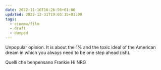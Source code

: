 ```yaml
---
date: 2022-11-16T16:26:56+01:00
updated: 2022-12-31T19:03:15+01:00
tags:
  - cinema/film
  - draft
  - dumped
---
```

Unpopular opinion. It is about the 1% and the toxic ideal of the American dream in which you always need to be one step ahead (ish).

Quelli che benpensano Frankie Hi NRG
